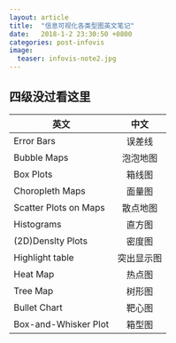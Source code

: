 ```yaml
---
layout: article
title:  "信息可视化各类型图英文笔记"
date:   2018-1-2 23:30:50 +0800
categories: post-infovis
image:
  teaser: infovis-note2.jpg
---
```


## 四级没过看这里

| 英文          | 中文          
| ------------- |:-------------:
| Error Bars      | 误差线 
| Bubble Maps     | 泡泡地图      
| Box Plots       | 箱线图     
| Choropleth Maps        | 面量图      
| Scatter Plots on Maps  | 散点地图
| Histograms      | 直方图      
| (2D)Denslty Plots | 密度图
| Highlight table   | 突出显示图      
| Heat Map       | 热点图
| Tree Map       | 树形图     
|Bullet Chart             |靶心图
|Box-and-Whisker Plot     |箱型图
